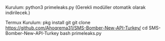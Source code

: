 Kurulum: python3 primeleaks.py
(Gerekli modüller otomatik olarak indirilecek.)

Termux Kurulum: pkg install git
git clone https://github.com/Ahoqrema31/SMS-Bomber-New-API-Turkey/
cd SMS-Bomber-New-API-Turkey
bash primeleaks.py
